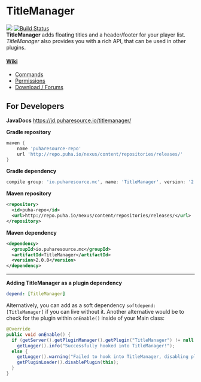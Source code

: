 TitleManager
============
[![](https://jitpack.io/v/Puharesource/TitleManager.svg)](https://jitpack.io/#Puharesource/TitleManager) [![Build Status](https://travis-ci.org/Puharesource/TitleManager.svg?branch=master)](https://travis-ci.org/Puharesource/TitleManager)  
__TitleManager__ adds floating titles and a header/footer for your player list. _TitleManager_ also provides you with a rich API, that can be used in other plugins.
#### [Wiki](https://github.com/Puharesource/TitleManager/wiki)
* [Commands](https://github.com/Puharesource/TitleManager/wiki/commands)
* [Permissions](https://github.com/Puharesource/TitleManager/wiki/permissions)
* [Download / Forums](http://www.spigotmc.org/resources/titlemanager.1049/)

For Developers
--------------
**JavaDocs**
https://jd.puharesource.io/titlemanager/

**Gradle repository**
````groovy
maven {
    name 'puharesource-repo'
    url 'http://repo.puha.io/nexus/content/repositories/releases/'
}
````

**Gradle dependency**
````groovy
compile group: 'io.puharesource.mc', name: 'TitleManager', version: '2.0.0'
````

**Maven repository**
````xml
<repository>
  <id>puha-repo</id>
  <url>http://repo.puha.io/nexus/content/repositories/releases/</url>
</repository>
````

**Maven dependency**
````xml
<dependency>
  <groupId>io.puharesource.mc</groupId>
  <artifactId>TitleManager</artifactId>
  <version>2.0.0</version>
</dependency>
````

---

**Adding TitleManager as a plugin dependency**
````yml
depend: [TitleManager]
````
Alternatively, you can add as a soft dependency `softdepend: [TitleManager]` if you can live without it.
Another alternative would be to check for the plugin within `onEnable()` inside of your Main class:
````java
@Override
public void onEnable() {
  if (getServer().getPluginManager().getPlugin("TitleManager") != null && getServer().getPluginManager().getPlugin("TitleManager").isEnabled())
    getLogger().info("Successfully hooked into TitleManager!");
  else {
    getLogger().warning("Failed to hook into TitleManager, disabling plugin!");
    getPluginLoader().disablePlugin(this);
  }
}
````
